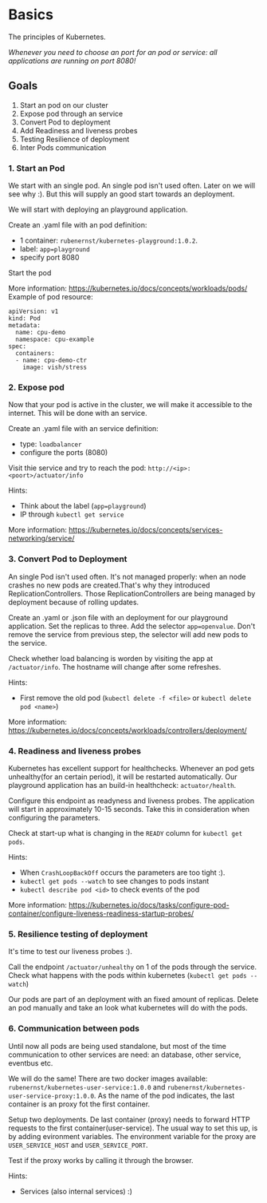 # Basics
The principles of Kubernetes.

*Whenever you need to choose an port for an pod or service: all applications are running on port 8080!*

## Goals
1. Start an pod on our cluster
2. Expose pod through an service
3. Convert Pod to deployment
4. Add Readiness and liveness probes
5. Testing Resilience of deployment
6. Inter Pods communication

### 1. Start an Pod
We start with an single pod. An single pod isn't used often. Later on we will see why :). But this will supply an good start towards an deployment.

We will start with deploying an playground application.

Create an .yaml file with an pod definition:
 - 1 container: `rubenernst/kubernetes-playground:1.0.2`.
 - label: `app=playground`
 - specify port 8080

Start the pod

More information: https://kubernetes.io/docs/concepts/workloads/pods/
Example of pod resource:
```
apiVersion: v1
kind: Pod
metadata:
  name: cpu-demo
  namespace: cpu-example
spec:
  containers:
  - name: cpu-demo-ctr
    image: vish/stress
```
 
### 2. Expose pod
Now that your pod is active in the cluster, we will make it accessible to the internet. This will be done with an service.

Create an .yaml file with an service definition:
 - type: `loadbalancer`
 - configure the ports (8080)
 
Visit thie service and try to reach the pod: `http://<ip>:<poort>/actuator/info`

Hints:
 - Think about the label (`app=playground`)
 - IP through `kubectl get service`
 
 More information: https://kubernetes.io/docs/concepts/services-networking/service/
 
### 3. Convert Pod to Deployment
An single Pod isn't used often. It's not managed properly: when an node crashes no new pods are created.That's why they introduced ReplicationControllers. Those ReplicationControllers are being managed by deployment because of rolling updates.
 
Create an .yaml or .json file with an deployment for our playground application. Set the replicas to three. Add the selector `app=openvalue`. Don't remove the service from previous step, the selector will add new pods to the service.

Check whether load balancing is worden by visiting the app at `/actuator/info`. The hostname will change after some refreshes. 

Hints:
 - First remove the old pod (`kubectl delete -f <file>` or `kubectl delete pod <name>`)
 
 More information: https://kubernetes.io/docs/concepts/workloads/controllers/deployment/
 
### 4. Readiness and liveness probes
Kubernetes has excellent support for healthchecks. Whenever an pod gets unhealthy(for an certain period), it will be restarted automatically.
Our playground application has an build-in healthcheck: `actuator/health`.

Configure this endpoint as readyness and liveness probes. The application will start in approximately 10-15 seconds. Take this in consideration when configuring the parameters. 

Check at start-up what is changing in the `READY` column for `kubectl get pods`.

Hints:
 - When `CrashLoopBackOff` occurs the parameters are too tight :).
 - `kubectl get pods --watch` to see changes to pods instant
 - `kubectl describe pod <id>` to check events of the pod
 
 More information: https://kubernetes.io/docs/tasks/configure-pod-container/configure-liveness-readiness-startup-probes/
 
### 5. Resilience testing of deployment
It's time to test our liveness probes :).

Call the endpoint `/actuator/unhealthy` on 1 of the pods through the service.
Check what happens with the pods within kubernetes (`kubectl get pods --watch`)

Our pods are part of an deployment with an fixed amount of replicas. Delete an pod manually and take an look what kubernetes will do with the pods.
  
### 6. Communication between pods
Until now all pods are being used standalone, but most of the time communication to other services are need: an database, other service, eventbus etc.

We will do the same! There are two docker images available: `rubenernst/kubernetes-user-service:1.0.0` and `rubenernst/kubernetes-user-service-proxy:1.0.0`. As the name of the pod indicates, the last container is an proxy fot the first container.

Setup two deployments. De last container (proxy) needs to forward HTTP requests to the first container(user-service). The usual way to set this up, is by adding evironment variables. The environment variable for the proxy are `USER_SERVICE_HOST` and `USER_SERVICE_PORT`. 

Test if the proxy works by calling it through the browser.

Hints:
 - Services (also internal services) :)
